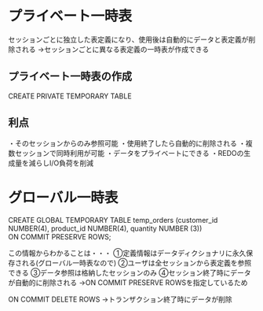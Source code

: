 # プライベート一時表
セッションごとに独立した表定義になり、使用後は自動的にデータと表定義が削除される
→セッションごとに異なる表定義の一時表が作成できる
## プライベート一時表の作成
CREATE PRIVATE TEMPORARY TABLE




## 利点
・そのセッションからのみ参照可能
・使用終了したら自動的に削除される
・複数セッションで同時利用が可能
・データをプライベートにできる
・REDOの生成量を減らしI/O負荷を削減
# グローバル一時表

CREATE GLOBAL TEMPORARY TABLE temp_orders (customer_id NUMBER(4), product_id NUMBER(4), quantity NUMBER (3))  
ON COMMIT PRESERVE ROWS;

この情報からわかることは・・・
①定義情報はデータディクショナリに永久保存される(グローバル一時表なので)
②ユーザは全セッションから表定義を参照できる
③データ参照は格納したセッションのみ
④セッション終了時にデータが自動的に削除される
→ON COMMIT PRESERVE ROWSを指定しているため

ON COMMIT DELETE ROWS
→トランザクション終了時にデータが削除